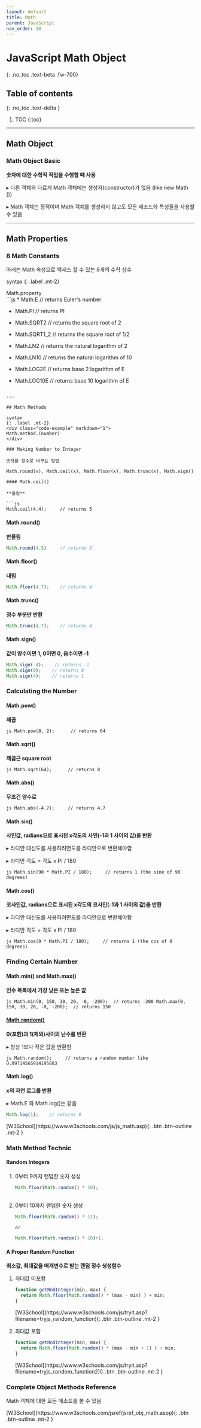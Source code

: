 ```yaml
---
layout: default
title: Math
parent: JavaScript
nav_order: 10
---
```


# JavaScript Math Object
{: .no_toc .text-beta .fw-700}

## Table of contents
{: .no_toc .text-delta }

1. TOC
{:toc}

---

## Math Object

### Math Object Basic

**숫자에 대한 수학적 작업을 수행할 때 사용**

&#9656; 다른 객체와 다르게 Math 객체에는 생성자(constructor)가 없음 (like new Math ())

&#9656; Math 객체는 정적이며 Math 객체를 생성하지 않고도 모든 메소드와 특성들을 사용할 수 있음

---

## Math Properties

### 8 Math Constants

아래는 Math 속성으로 액세스 할 수 있는 8개의 수학 상수

syntax
{: .label .mt-2}
<div class="code-example" markdown="1">
Math.property
</div>
```js
* Math.E        // returns Euler's number

* Math.PI       // returns PI

* Math.SQRT2    // returns the square root of 2

* Math.SQRT1_2  // returns the square root of 1/2

* Math.LN2      // returns the natural logarithm of 2

* Math.LN10     // returns the natural logarithm of 10

* Math.LOG2E    // returns base 2 logarithm of E

* Math.LOG10E   // returns base 10 logarithm of E
```

---

## Math Methods

syntax
{: .label .mt-2}
<div class="code-example" markdown="1">
Math.method.(number)
</div>

### Making Number to Integer

숫자를 정수로 바꾸는 방법

Math.round(x), Math.ceil(x), Math.floor(x), Math.trunc(x), Math.sign()

#### Math.ceil()

**올림**

```js
Math.ceil(4.4);     // returns 5
```

#### Math.round()

**반올림**

```js
Math.round(4.5)     // returns 5
```

#### Math.floor()

**내림**

```js
Math.floor(4.7);    // returns 4
```

#### Math.trunc()

**정수 부분만 반환**

```js
Math.trunc(4.7);    // returns 4
```

#### Math.sign()

**값이 양수이면 1, 0이면 0, 음수이면 -1**

```js
Math.sign(-4);    // returns -1
Math.sign(0);    // returns 0
Math.sign(4);    // returns 1
```

### Calculating the Number 

#### Math.pow()

**제곱**

``js
Math.pow(8, 2);      // returns 64
``

#### Math.sqrt()

**제곱근 square root**

``js
Math.sqrt(64);      // returns 8
``

#### Math.abs()

**무조건 양수로**

``js
Math.abs(-4.7);     // returns 4.7
``

#### Math.sin()

**사인값, radians으로 표시된 x각도의 사인(-1과 1 사이의 값)을 반환**

&#9656; 라디안 대신도를 사용하려면도를 라디안으로 변환해야합

&#9656; 라디안 각도 = 각도 x PI / 180

``js
Math.sin(90 * Math.PI / 180);     // returns 1 (the sine of 90 degrees)
``

#### Math.cos()

**코사인값, radians으로 표시된 x각도의 코사인(-1과 1 사이의 값)을 반환**

&#9656; 라디안 대신도를 사용하려면도를 라디안으로 변환해야합

&#9656; 라디안 각도 = 각도 x PI / 180

``js
Math.cos(0 * Math.PI / 180);     // returns 1 (the cos of 0 degrees)
``

### Finding Certain Number

#### Math.min() and Math.max()

**인수 목록에서 가장 낮은 또는 높은 값**

``js
Math.min(0, 150, 30, 20, -8, -200);  // returns -200
Math.max(0, 150, 30, 20, -8, -200);  // returns 150
``

#### [Math.random()]()

**0(포함)과 1(제외)사이의 난수를 반환**

&#9656; 항상 1보다 작은 값을 반환함

``js
Math.random();     // returns a random number like 0.09714565914195883
``

#### Math.log()

**x의 자연 로그를 반환**

&#9656; Math.E 와 Math.log()는 같음

```js
Math.log(1);    // returns 0
```

<span class="fs-2">
[W3School](https://www.w3schools.com/js/js_math.asp){: .btn .btn-outline .mt-2 }
</span>

### Math Method Technic

#### Random Integers

1. 0부터 9까지 랜덤한 숫자 생성

	```js
	Math.floor(Math.random() * 10);
		```

2. 0부터 10까지 랜덤한 숫자 생성

	```js
	Math.floor(Math.random() * 11);
	
	or

	Math.floor(Math.random() * 10)+1;
	```

#### A Proper Random Function

**최소값, 최대값을 매개변수로 받는 랜덤 정수 생성함수**

1. 최대값 미포함 

	```js
	function getRndInteger(min, max) {
	  return Math.floor(Math.random() * (max - min) ) + min;
	}
	```

	<span class="fs-2">
	[W3School](https://www.w3schools.com/js/tryit.asp?filename=tryjs_random_function){: .btn .btn-outline .mt-2 }
	</span>
	
2. 최대값 포함

	```js
	function getRndInteger(min, max) {
	  return Math.floor(Math.random() * (max - min + 1) ) + min;
	}
	```

	<span class="fs-2">
	[W3School](https://www.w3schools.com/js/tryit.asp?filename=tryjs_random_function2){: .btn .btn-outline .mt-2 }
	</span>

### Complete Object Methods Reference

Math 객체에 대한 모든 메소드를 볼 수 있음

<span class="fs-2">
[W3School](https://www.w3schools.com/jsref/jsref_obj_math.aspp){: .btn .btn-outline .mt-2 }
</span>
